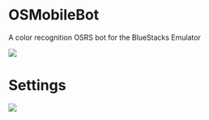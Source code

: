 # OSMobileBot
A color recognition OSRS bot for the BlueStacks Emulator

![](https://i.imgur.com/zXS7ZAp.gifv)

# Settings

![](https://i.imgur.com/fXEdFlZ.png)
